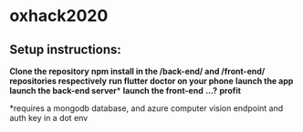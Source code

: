# oxhack2020

## Setup instructions:
**Clone the repository**
**npm install in the /back-end/ and /front-end/ repositories respectively**
**run flutter doctor on your phone**
**launch the app**
**launch the back-end server***
**launch the front-end**
**...?**
**profit**

*requires a mongodb database, and azure computer vision endpoint and auth key in a dot env
